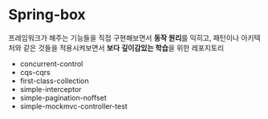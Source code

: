 # Spring-box
프레임워크가 해주는 기능들을 직접 구현해보면서 **동작 원리**를 익히고, 패턴이나 아키텍처와 같은 것들을 적용시켜보면서 **보다 깊이감있는 학습**을 위한 레포지토리

- concurrent-control
- cqs-cqrs
- first-class-collection
- simple-interceptor
- simple-pagination-noffset
- simple-mockmvc-controller-test